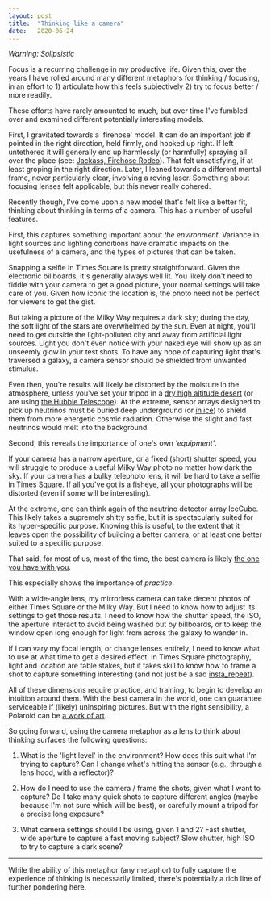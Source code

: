 ```yaml
---
layout: post
title:  "Thinking like a camera"
date:   2020-06-24
---
```

*Warning: Solipsistic*

Focus is a recurring challenge in my productive life. Given this, over the years I have rolled around many different metaphors for thinking / focusing, in an effort to 1) articulate how this feels subjectively 2) try to focus better / more readily.

These efforts have rarely amounted to much, but over time I've fumbled over and examined different potentially interesting models.

First, I gravitated towards a 'firehose' model. It can do an important job if pointed in the right direction, held firmly, and hooked up right. If left untethered it will generally end up harmlessly (or harmfully) spraying all over the place (see: [Jackass, Firehose Rodeo](https://youtu.be/44xb7xFLHAE)). That felt unsatisfying, if at least groping in the right direction. Later, I leaned towards a different mental frame, never particularly clear, involving a roving laser. Something about focusing lenses felt applicable, but this never really cohered.

Recently though, I've come upon a new model that's felt like a better fit, thinking about thinking in terms of a camera. This has a number of useful features.

First, this captures something important about *the environment*. Variance in light sources and lighting conditions have dramatic impacts on the usefulness of a camera, and the types of pictures that can be taken.

Snapping a selfie in Times Square is pretty straightforward. Given the electronic billboards, it's generally always well lit. You likely don't need to fiddle with your camera to get a good picture, your normal settings will take care of you. Given how iconic the location is, the photo need not be perfect for viewers to get the gist.

But taking a picture of the Milky Way requires a dark sky; during the day, the soft light of the stars are overwhelmed by the sun. Even at night, you'll need to get outside the light-polluted city and away from artificial light sources. Light you don't even notice with your naked eye will show up as an unseemly glow in your test shots. To have any hope of capturing light that's traversed a galaxy, a camera sensor should be shielded from unwanted stimulus.

Even then, you're results will likely be distorted by the moisture in the atmosphere, unless you've set your tripod in a [dry high altitude desert][Atacama_desert] (or are using [the Hubble Telescope][Hubble_Telescope]). At the extreme, sensor arrays designed to pick up neutrinos must be buried deep underground (or [in ice][IceCube]) to shield them from more energetic cosmic radiation. Otherwise the slight and fast neutrinos would melt into the background.

Second, this reveals the importance of one's own *'equipment'*.

If your camera has a narrow aperture, or a fixed (short) shutter speed, you will struggle to produce a useful Milky Way photo no matter how dark the sky. If your camera has a bulky telephoto lens, it will be hard to take a selfie in Times Square. If all you've got is a fisheye, all your photographs will be distorted (even if some will be interesting).

At the extreme, one can think again of the neutrino detector array IceCube. This likely takes a supremely shitty selfie, but it is spectacularly suited for its hyper-specific purpose. Knowing this is useful, to the extent that it leaves open the possibility of building a better camera, or at least one better suited to a specific purpose.

That said, for most of us, most of the time, the best camera is likely [the one you have with you][camera with you].

This especially shows the importance of *practice*.

With a wide-angle lens, my mirrorless camera can take decent photos of either Times Square or the Milky Way. But I need to know how to adjust its settings to get those results. I need to know how the shutter speed, the ISO, the aperture interact to avoid being washed out by billboards, or to keep the window open long enough for light from across the galaxy to wander in.

If I can vary my focal length, or change lenses entirely, I need to know what to use at what time to get a desired effect. In Times Square photography, light and location are table stakes, but it takes skill to know how to frame a shot to capture something interesting (and not just be a sad [insta_repeat][insta_repeat]).

All of these dimensions require practice, and training, to begin to develop an intuition around them. With the best camera in the world, one can guarantee serviceable if (likely) uninspiring pictures. But with the right sensibility, a Polaroid can be [a work of art][warhol_polaroid].

So going forward, using the camera metaphor as a lens to think about thinking surfaces the following questions:

1. What is the 'light level' in the environment? How does this suit what I'm trying to capture? Can I change what's hitting the sensor (e.g., through a lens hood, with a reflector)?

2. How do I need to use the camera / frame the shots, given what I want to capture? Do I take many quick shots to capture different angles (maybe because I'm not sure which will be best), or carefully mount a tripod for a precise long exposure?

3. What camera settings should I be using, given 1 and 2? Fast shutter, wide aperture to capture a fast moving subject? Slow shutter, high ISO to try to capture a dark scene?

---
<p></p>
While the ability of this metaphor (any metaphor) to fully capture the experience of thinking is necessarily limited, there's potentially a rich line of further pondering here.




[Atacama_desert]: https://www.smithsonianmag.com/travel/star-trekking-chile-astronomy-180955798/

[Hubble_Telescope]: https://www.nasa.gov/mission_pages/hubble/story/index.html

[IceCube]: https://en.wikipedia.org/wiki/IceCube_Neutrino_Observatory#:~:text=The%20IceCube%20Neutrino%20Observatory%20(or,South%20Pole%20Station%20in%20Antarctica.&text=Its%20thousands%20of%20sensors%20are,distributed%20over%20a%20cubic%20kilometre.)

[camera with you]: https://digital.hbs.edu/platform-digit/submission/the-best-camera-is-the-one-thats-with-you/#:~:text=The%20famous%20photographer%20Chase%20Jarvis,at%20each%20%E2%80%9CKodak%20moment.%E2%80%9D

[insta_repeat]: https://www.instagram.com/insta_repeat/?hl=en

[warhol_polaroid]: https://www.calvertjournal.com/articles/show/2432/polaroid-exhibition-showing-in-moscow

